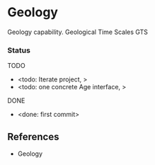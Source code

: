 # Geology

Geology capability. Geological Time Scales GTS

### Status

TODO
* <todo: Iterate project,   >
* <todo: one concrete Age interface, >

DONE
* <done: first commit>

## References

* Geology


